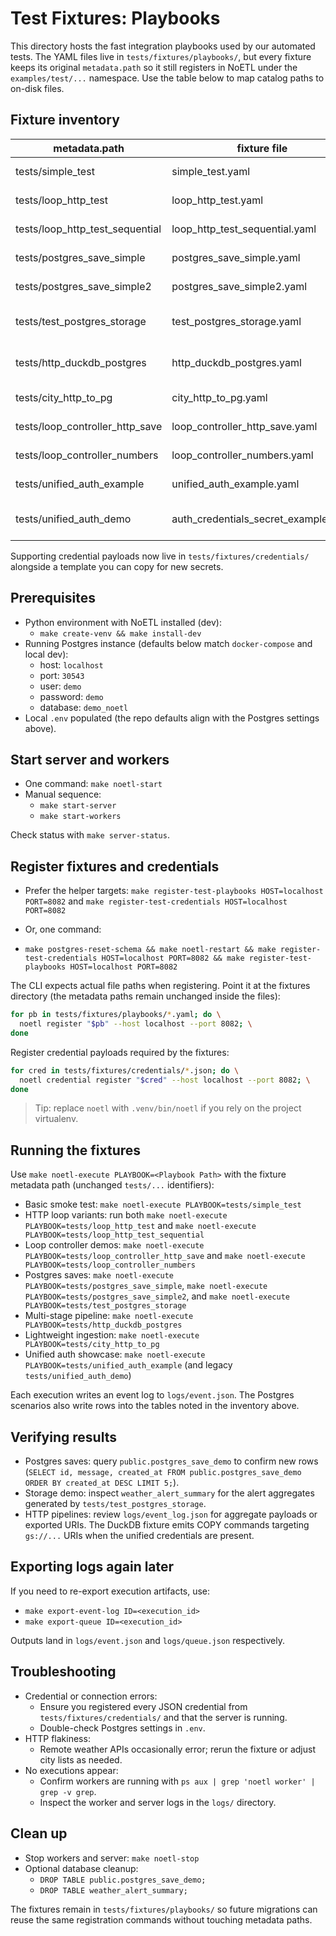 # Test Fixtures: Playbooks

This directory hosts the fast integration playbooks used by our automated tests. The YAML files live in `tests/fixtures/playbooks/`, but every fixture keeps its original `metadata.path` so it still registers in NoETL under the `examples/test/...` namespace. Use the table below to map catalog paths to on-disk files.

## Fixture inventory

| metadata.path | fixture file | notes |
| ------------- | ------------ | ----- |
| tests/simple_test | simple_test.yaml | Minimal start/end smoke check.
| tests/loop_http_test | loop_http_test.yaml | Async HTTP iterator that aggregates city metrics.
| tests/loop_http_test_sequential | loop_http_test_sequential.yaml | Sequential variant of the HTTP loop.
| tests/postgres_save_simple | postgres_save_simple.yaml | Writes a greeting row into `public.postgres_save_demo`.
| tests/postgres_save_simple2 | postgres_save_simple2.yaml | Alternate save flow that reuses the same table.
| tests/test_postgres_storage | test_postgres_storage.yaml | Populates `weather_alert_summary` with mock alert data.
| tests/http_duckdb_postgres | http_duckdb_postgres.yaml | HTTP fetch -> DuckDB transformation -> Postgres + GCS export.
| tests/city_http_to_pg | city_http_to_pg.yaml | Simple weather ingestion that lands rows in Postgres.
| tests/loop_controller_http_save | loop_controller_http_save.yaml | Loop controller showcasing per-iteration HTTP saves.
| tests/loop_controller_numbers | loop_controller_numbers.yaml | Synthetic numeric loop used by iterator unit tests.
| tests/unified_auth_example | unified_auth_example.yaml | Demonstrates unified auth payload mapping.
| tests/unified_auth_demo | auth_credentials_secret_example.yaml | Legacy unified auth example kept for backward compatibility.

Supporting credential payloads now live in `tests/fixtures/credentials/` alongside a template you can copy for new secrets.

## Prerequisites

- Python environment with NoETL installed (dev):
  - `make create-venv && make install-dev`
- Running Postgres instance (defaults below match `docker-compose` and local dev):
  - host: `localhost`
  - port: `30543`
  - user: `demo`
  - password: `demo`
  - database: `demo_noetl`
- Local `.env` populated (the repo defaults align with the Postgres settings above).

## Start server and workers

- One command: `make noetl-start`
- Manual sequence:
  - `make start-server`
  - `make start-workers`

Check status with `make server-status`.

## Register fixtures and credentials

- Prefer the helper targets: `make register-test-playbooks HOST=localhost PORT=8082` and `make register-test-credentials HOST=localhost PORT=8082`

- Or, one command: 
- `make postgres-reset-schema && make noetl-restart && make register-test-credentials HOST=localhost PORT=8082 && make register-test-playbooks HOST=localhost PORT=8082`

The CLI expects actual file paths when registering. Point it at the fixtures directory (the metadata paths remain unchanged inside the files):

```bash
for pb in tests/fixtures/playbooks/*.yaml; do \
  noetl register "$pb" --host localhost --port 8082; \
done
```

Register credential payloads required by the fixtures:

```bash
for cred in tests/fixtures/credentials/*.json; do \
  noetl credential register "$cred" --host localhost --port 8082; \
done
```

> Tip: replace `noetl` with `.venv/bin/noetl` if you rely on the project virtualenv.

## Running the fixtures

Use `make noetl-execute PLAYBOOK=<Playbook Path>` with the fixture metadata path (unchanged `tests/...` identifiers):

- Basic smoke test: `make noetl-execute PLAYBOOK=tests/simple_test`
- HTTP loop variants: run both `make noetl-execute PLAYBOOK=tests/loop_http_test` and `make noetl-execute PLAYBOOK=tests/loop_http_test_sequential`
- Loop controller demos: `make noetl-execute PLAYBOOK=tests/loop_controller_http_save` and `make noetl-execute PLAYBOOK=tests/loop_controller_numbers`
- Postgres saves: `make noetl-execute PLAYBOOK=tests/postgres_save_simple`, `make noetl-execute PLAYBOOK=tests/postgres_save_simple2`, and `make noetl-execute PLAYBOOK=tests/test_postgres_storage`
- Multi-stage pipeline: `make noetl-execute PLAYBOOK=tests/http_duckdb_postgres`
- Lightweight ingestion: `make noetl-execute PLAYBOOK=tests/city_http_to_pg`
- Unified auth showcase: `make noetl-execute PLAYBOOK=tests/unified_auth_example` (and legacy `tests/unified_auth_demo`)

Each execution writes an event log to `logs/event.json`. The Postgres scenarios also write rows into the tables noted in the inventory above.

## Verifying results

- Postgres saves: query `public.postgres_save_demo` to confirm new rows (`SELECT id, message, created_at FROM public.postgres_save_demo ORDER BY created_at DESC LIMIT 5;`).
- Storage demo: inspect `weather_alert_summary` for the alert aggregates generated by `tests/test_postgres_storage`.
- HTTP pipelines: review `logs/event_log.json` for aggregate payloads or exported URIs. The DuckDB fixture emits COPY commands targeting `gs://...` URIs when the unified credentials are present.

## Exporting logs again later

If you need to re-export execution artifacts, use:

- `make export-event-log ID=<execution_id>`
- `make export-queue ID=<execution_id>`

Outputs land in `logs/event.json` and `logs/queue.json` respectively.

## Troubleshooting

- Credential or connection errors:
  - Ensure you registered every JSON credential from `tests/fixtures/credentials/` and that the server is running.
  - Double-check Postgres settings in `.env`.
- HTTP flakiness:
  - Remote weather APIs occasionally error; rerun the fixture or adjust city lists as needed.
- No executions appear:
  - Confirm workers are running with `ps aux | grep 'noetl worker' | grep -v grep`.
  - Inspect the worker and server logs in the `logs/` directory.

## Clean up

- Stop workers and server: `make noetl-stop`
- Optional database cleanup:
  - `DROP TABLE public.postgres_save_demo;`
  - `DROP TABLE weather_alert_summary;`

The fixtures remain in `tests/fixtures/playbooks/` so future migrations can reuse the same registration commands without touching metadata paths.
